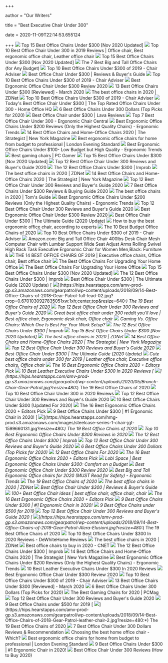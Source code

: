 +++
        
author = "Our Writers"
        
title = "Best Executive Chair Under 300"
        
date = 2020-11-09T22:14:53.655124
        
+++
[ ![](https://bestchairsreviews.com/wp-content/uploads/2018/07/best_office_chairs_under_300.jpg)](https://bestchairsreviews.com/wp-content/uploads/2018/07/best_office_chairs_under_300.jpg) Top 15 Best Office Chairs Under $300 [Nov 2020 Updated]
[ ![](https://i.pinimg.com/originals/85/5a/2b/855a2b7b645e486f265a995a6786e1ed.png)](https://i.pinimg.com/originals/85/5a/2b/855a2b7b645e486f265a995a6786e1ed.png) Top 10 Best Office Chair Under 300 in 2019 Reviews | Office chair, Best  ergonomic office chair, Leather office chair
[ ![](https://bestchairsreviews.com/wp-content/uploads/2018/07/Best-Office-Ergonomic-PU-Leather-High-Back.jpg)](https://bestchairsreviews.com/wp-content/uploads/2018/07/Best-Office-Ergonomic-PU-Leather-High-Back.jpg) Top 15 Best Office Chairs Under $300 [Nov 2020 Updated]
[ ![](https://techguided.com/wp-content/uploads/2018/08/best-big-and-tall-office-chairs.jpg)](https://techguided.com/wp-content/uploads/2018/08/best-big-and-tall-office-chairs.jpg) The 7 Best Big and Tall Office Chairs (for Any Budget)
[ ![](https://www.chairadviser.com/wp-content/uploads/2017/08/Flash-Furniture-Hercules-Series-Executive-Swivel-Leather-Chair-335x290.jpg)](https://www.chairadviser.com/wp-content/uploads/2017/08/Flash-Furniture-Hercules-Series-Executive-Swivel-Leather-Chair-335x290.jpg) Top 10 Best Office Chairs Under $300 of 2019 - Chair Adviser
[ ![](https://m.media-amazon.com/images/I/41JDw-xe4HL.jpg)](https://m.media-amazon.com/images/I/41JDw-xe4HL.jpg) Best Office Chair Under $300 | Reviews & Buyer's Guide
[ ![](https://www.chairadviser.com/wp-content/uploads/2017/08/Flash-Furniture-Hercules-Office-Chair-for-Big-and-Tall-Guys.jpg)](https://www.chairadviser.com/wp-content/uploads/2017/08/Flash-Furniture-Hercules-Office-Chair-for-Big-and-Tall-Guys.jpg) Top 10 Best Office Chairs Under $300 of 2019 - Chair Adviser
[ ![](https://chairinstitute.com/wp-content/uploads/2019/05/Best-Ergonomic-Office-Chair-Under-300-Review-La-Z-Boy-Bellamy-Right-Main-Chair-Institute.jpg)](https://chairinstitute.com/wp-content/uploads/2019/05/Best-Ergonomic-Office-Chair-Under-300-Review-La-Z-Boy-Bellamy-Right-Main-Chair-Institute.jpg) Best Ergonomic Office Chair Under $300 Review 2020
[ ![](https://time4buying.com/wp-content/uploads/2019/01/best-office-chairs-under-300-e1547149812704.jpg)](https://time4buying.com/wp-content/uploads/2019/01/best-office-chairs-under-300-e1547149812704.jpg) 13 Best Office Chairs Under $300 [Reviewed] - March 2020
[ ![](https://zdnet1.cbsistatic.com/hub/i/r/2020/01/17/8231e246-714d-44bf-8b5e-bebdd66c1d83/resize/1200xauto/75391abd8006a9010e69cc01a7ec043d/office-chair-6.jpg)](https://zdnet1.cbsistatic.com/hub/i/r/2020/01/17/8231e246-714d-44bf-8b5e-bebdd66c1d83/resize/1200xauto/75391abd8006a9010e69cc01a7ec043d/office-chair-6.jpg) The best office chairs in 2020 | ZDNet
[ ![](https://www.chairadviser.com/wp-content/uploads/2017/08/HON-Ignition-Mesh-Back-Chair.jpg)](https://www.chairadviser.com/wp-content/uploads/2017/08/HON-Ignition-Mesh-Back-Chair.jpg) Top 10 Best Office Chairs Under $300 of 2019 - Chair Adviser
[ ![](https://homeofficehq.net/wp-content/uploads/2018/07/61sdFb30xL._SL1500_.jpg)](https://homeofficehq.net/wp-content/uploads/2018/07/61sdFb30xL._SL1500_.jpg) Today's Best Office Chair Under $300 | The Top Rated Office Chairs Under 300  - Home Office HQ
[ ![](https://m.media-amazon.com/images/I/41xPSCh8d8L.jpg)](https://m.media-amazon.com/images/I/41xPSCh8d8L.jpg) 6 Best Office Chairs Under 300 Dollars (Top Picks for 2020)
[ ![](https://lavareviews.com/wp-content/uploads/2015/05/300.jpg)](https://lavareviews.com/wp-content/uploads/2015/05/300.jpg) Best Office Chair under $300 | Lava Reviews
[ ![](https://ergonomicchaircentral.com/wp-content/uploads/2019/06/51EDa5kDeXL.jpg)](https://ergonomicchaircentral.com/wp-content/uploads/2019/06/51EDa5kDeXL.jpg) Top 7 Best Office Chair Under 300 - Ergonomic Chair Central
[ ![](http://ergonomictrends.com/wp-content/uploads/2018/01/best-ergonomic-office-chairs-under-200.png)](http://ergonomictrends.com/wp-content/uploads/2018/01/best-ergonomic-office-chairs-under-200.png) Best Ergonomic Office Chairs Under $200 Reviews (Only the Highest Quality  Chairs) - Ergonomic Trends
[ ![](https://pyxis.nymag.com/v1/imgs/fdc/3a6/86a7075e3525ef1c07994401e3cd530a78-amazon-basics-exec-chair.rsquare.w600.jpg)](https://pyxis.nymag.com/v1/imgs/fdc/3a6/86a7075e3525ef1c07994401e3cd530a78-amazon-basics-exec-chair.rsquare.w600.jpg) 14 Best Office Chairs and Home-Office Chairs 2020 | The Strategist | New  York Magazine
[ ![](https://static.standard.co.uk/s3fs-public/thumbnails/image/2020/06/19/10/office-chairs.jpg?w968)](https://static.standard.co.uk/s3fs-public/thumbnails/image/2020/06/19/10/office-chairs.jpg?w968) Best ergonomic office chairs for home from budget to professional | London  Evening Standard
[ ![](http://ergonomictrends.com/wp-content/uploads/2018/04/best-ergonomic-office-chairs-under-100-reviews.jpg)](http://ergonomictrends.com/wp-content/uploads/2018/04/best-ergonomic-office-chairs-under-100-reviews.jpg) Best Ergonomic Office Chairs Under $100- Low Budget but High Quality -  Ergonomic Trends
[ ![](https://cdn.mos.cms.futurecdn.net/eTsGaLnVkpozHC9CqhA6dK.jpg)](https://cdn.mos.cms.futurecdn.net/eTsGaLnVkpozHC9CqhA6dK.jpg) Best gaming chairs | PC Gamer
[ ![](https://bestchairsreviews.com/wp-content/uploads/2018/07/La-Z-Boy-Delano-Big-Tall-Executive-Bonded-Leather.jpg)](https://bestchairsreviews.com/wp-content/uploads/2018/07/La-Z-Boy-Delano-Big-Tall-Executive-Bonded-Leather.jpg) Top 15 Best Office Chairs Under $300 [Nov 2020 Updated]
[ ![](https://chairsviews.com/wp-content/uploads/2020/03/best-office-chair-under-200-3-300x300.jpg)](https://chairsviews.com/wp-content/uploads/2020/03/best-office-chair-under-200-3-300x300.jpg) Top 12 Best Office Chair Under 300 Reviews and Buyer's Guide 2020
[ ![](https://cdn.improb.com/wp-content/uploads/2019/07/Best-Office-Chairs-Under-300.jpg)](https://cdn.improb.com/wp-content/uploads/2019/07/Best-Office-Chairs-Under-300.jpg) The 12 Best Office Chairs Under $300 | Improb
[ ![](https://zdnet4.cbsistatic.com/hub/i/r/2020/01/17/5a3e28b6-25e0-42f9-841a-c92fd9e577c3/resize/1200xauto/280a61d8d0585c77e9911cb58df84203/office-chair-5.jpg)](https://zdnet4.cbsistatic.com/hub/i/r/2020/01/17/5a3e28b6-25e0-42f9-841a-c92fd9e577c3/resize/1200xauto/280a61d8d0585c77e9911cb58df84203/office-chair-5.jpg) The best office chairs in 2020 | ZDNet
[ ![](https://pyxis.nymag.com/v1/imgs/154/4b0/5c27022840e2dbf6dfd9249b0e5470c626-essentials-high-back-executive-chair.2x.rsquare.w600.jpg)](https://pyxis.nymag.com/v1/imgs/154/4b0/5c27022840e2dbf6dfd9249b0e5470c626-essentials-high-back-executive-chair.2x.rsquare.w600.jpg) 14 Best Office Chairs and Home-Office Chairs 2020 | The Strategist | New  York Magazine
[ ![](https://chairsviews.com/wp-content/uploads/2020/02/best-office-chair-for-lower-back-pain-relief-6-244x300.jpg)](https://chairsviews.com/wp-content/uploads/2020/02/best-office-chair-for-lower-back-pain-relief-6-244x300.jpg) Top 12 Best Office Chair Under 300 Reviews and Buyer's Guide 2020
[ ![](http://www.chairsadvisor.com/wp-content/uploads/2018/12/Best-Office-Chairs-Under-300.jpg)](http://www.chairsadvisor.com/wp-content/uploads/2018/12/Best-Office-Chairs-Under-300.jpg) 7 Best Office Chairs Under $300 Reviews & Buying Guide 2020
[ ![](https://cdn.mos.cms.futurecdn.net/chg3AGHkpwVFcZeK26TKuA-1200-80.jpg)](https://cdn.mos.cms.futurecdn.net/chg3AGHkpwVFcZeK26TKuA-1200-80.jpg) The best office chairs in 2020 | Tom's Guide
[ ![](http://ergonomictrends.com/wp-content/uploads/2019/12/Xishe-Task-Office-Chair-Review.jpg)](http://ergonomictrends.com/wp-content/uploads/2019/12/Xishe-Task-Office-Chair-Review.jpg) Best Ergonomic Office Chairs Under $200 Reviews (Only the Highest Quality  Chairs) - Ergonomic Trends
[ ![](https://chairsviews.com/wp-content/uploads/2020/03/Bush-Business-Furniture-Stanton-High-Back-Multifunction-Leather-Executive-Office-Chair.jpg)](https://chairsviews.com/wp-content/uploads/2020/03/Bush-Business-Furniture-Stanton-High-Back-Multifunction-Leather-Executive-Office-Chair.jpg) Top 12 Best Office Chair Under 300 Reviews and Buyer's Guide 2020
[ ![](https://chairinstitute.com/wp-content/uploads/2019/05/Best-Ergonomic-Office-Chair-Under-300-Review-Serta-Works-Fabric-Left-View-Chair-Institute.jpg)](https://chairinstitute.com/wp-content/uploads/2019/05/Best-Ergonomic-Office-Chair-Under-300-Review-Serta-Works-Fabric-Left-View-Chair-Institute.jpg) Best Ergonomic Office Chair Under $300 Review 2020
[ ![](https://officechairjudge.com/wp-content/uploads/2019/06/Smugdesk-High-Back-Executive-Office-Chair.jpg?x61104)](https://officechairjudge.com/wp-content/uploads/2019/06/Smugdesk-High-Back-Executive-Office-Chair.jpg?x61104) Best Office Chair Under $300 | The Ultimate Guide (2020 Update)
[ ![](https://media2.s-nbcnews.com/i/newscms/2020_25/3390893/ergonomic-office-chairs-kr-2x1-tease-200618_38008296185ce90fd52b401caf79df24.jpg)](https://media2.s-nbcnews.com/i/newscms/2020_25/3390893/ergonomic-office-chairs-kr-2x1-tease-200618_38008296185ce90fd52b401caf79df24.jpg) How to buy the best ergonomic office chair, according to experts
[ ![](https://www.thebalancesmb.com/thmb/ohaP_K4pMiMMjl-ZvVreujUSC9U=/1500x1500/filters:no_upscale():max_bytes(150000):strip_icc()/ModwayArticulateErgonomicMeshOfficeChairinBlack-5b21558bba61770037203394.jpg)](https://www.thebalancesmb.com/thmb/ohaP_K4pMiMMjl-ZvVreujUSC9U=/1500x1500/filters:no_upscale():max_bytes(150000):strip_icc()/ModwayArticulateErgonomicMeshOfficeChairinBlack-5b21558bba61770037203394.jpg) The 10 Best Budget Office Chairs of 2020
[ ![](https://www.chairadviser.com/wp-content/uploads/2017/08/Adjustable-Armrests-Lumbar-Support-and-Height-HON-Computer-Desk-Chair.jpg)](https://www.chairadviser.com/wp-content/uploads/2017/08/Adjustable-Armrests-Lumbar-Support-and-Height-HON-Computer-Desk-Chair.jpg) Top 10 Best Office Chairs Under $300 of 2019 - Chair Adviser
[ ![](https://images-na.ssl-images-amazon.com/images/I/6116gQcN5xL._AC_SL1010_.jpg)](https://images-na.ssl-images-amazon.com/images/I/6116gQcN5xL._AC_SL1010_.jpg) Amazon.com: Big and Tall Office Chair 400lbs Desk Chair Mesh Computer Chair  with Lumbar Support Wide Seat Adjust Arms Rolling Swivel High Back Task  Executive Ergonomic Chair for Women Men,Black: Furniture &
[ ![](https://i.pinimg.com/originals/75/cd/ac/75cdacb16da5eca4ec59234c278b76aa.jpg)](https://i.pinimg.com/originals/75/cd/ac/75cdacb16da5eca4ec59234c278b76aa.jpg) THE 14 BEST OFFICE CHAIRS OF 2019 | Executive office chairs, Office chair, Best  office chair
[ ![](https://specials-images.forbesimg.com/imageserve/5eea485bdb3b680006a1e736/960x0.jpg?cropX1=0&cropX2=800&cropY1=233&cropY2=766)](https://specials-images.forbesimg.com/imageserve/5eea485bdb3b680006a1e736/960x0.jpg?cropX1=0&cropX2=800&cropY1=233&cropY2=766) The Best Office Chairs For Upgrading Your Home Office
[ ![](https://specials-images.forbesimg.com/imageserve/5f203f62953761c471e7740d/960x0.jpg?fit=scale)](https://specials-images.forbesimg.com/imageserve/5f203f62953761c471e7740d/960x0.jpg?fit=scale) The Best Office Chairs For Upgrading Your Home Office
[ ![](https://bestchairsreviews.com/wp-content/uploads/2018/07/Serta-Mid-Back-Office-Chair.jpg)](https://bestchairsreviews.com/wp-content/uploads/2018/07/Serta-Mid-Back-Office-Chair.jpg) Top 15 Best Office Chairs Under $300 [Nov 2020 Updated]
[ ![](https://cdn.improb.com/wp-content/uploads/2019/07/Serta-43807-Air-Health-and-Wellness-Executive-Office-Chair.jpg)](https://cdn.improb.com/wp-content/uploads/2019/07/Serta-43807-Air-Health-and-Wellness-Executive-Office-Chair.jpg) The 12 Best Office Chairs Under $300 | Improb
[ ![](https://officechairjudge.com/wp-content/uploads/2019/06/Duramont-Ergonomic-Adjustable-Office-Chair.jpg?x61104)](https://officechairjudge.com/wp-content/uploads/2019/06/Duramont-Ergonomic-Adjustable-Office-Chair.jpg?x61104) Best Office Chair Under $300 | The Ultimate Guide (2020 Update)
[ ![](https://hips.hearstapps.com/amv-prod-gp.s3.amazonaws.com/gearpatrol/wp-content/uploads/2018/09/14-Best-Office-Chairs-of-2018-Gear-Patrol-full-lead-02.jpg?crop=0.6701030927835051xw:1xh;center,top&resize=640:*)](https://hips.hearstapps.com/amv-prod-gp.s3.amazonaws.com/gearpatrol/wp-content/uploads/2018/09/14-Best-Office-Chairs-of-2018-Gear-Patrol-full-lead-02.jpg?crop=0.6701030927835051xw:1xh;center,top&resize=640:*) The 19 Best Office Chairs of 2020
[ ![](https://chairsviews.com/wp-content/uploads/2020/03/best-office-chair-under-200-2-300x300.jpg)](https://chairsviews.com/wp-content/uploads/2020/03/best-office-chair-under-200-2-300x300.jpg) Top 12 Best Office Chair Under 300 Reviews and Buyer's Guide 2020
[ ![](https://i.pinimg.com/736x/67/21/bb/6721bbe254c16fff01e18800df085625.jpg)](https://i.pinimg.com/736x/67/21/bb/6721bbe254c16fff01e18800df085625.jpg) Great best office chair under 300 reddit you'll love | Best office chair,  Ergonomic desk chair, Office chair
[ ![](https://thumbor.forbes.com/thumbor/711x400/https://specials-images.forbesimg.com/imageserve/5e8e572c93ef920006d3a192/960x0.jpg?fit=scale)](https://thumbor.forbes.com/thumbor/711x400/https://specials-images.forbesimg.com/imageserve/5e8e572c93ef920006d3a192/960x0.jpg?fit=scale) Gaming Vs. Office Chairs: Which One Is Best For Your Work Setup?
[ ![](https://cdn.improb.com/wp-content/uploads/2019/07/Office-Star-2-to-1-Synchro-Lumbar-Support-Managers-Chair.jpg)](https://cdn.improb.com/wp-content/uploads/2019/07/Office-Star-2-to-1-Synchro-Lumbar-Support-Managers-Chair.jpg) The 12 Best Office Chairs Under $300 | Improb
[ ![](https://bestchairsreviews.com/wp-content/uploads/2018/07/DXRacer-Racing-Series-Bucket-Seat-Office-Chair.jpg)](https://bestchairsreviews.com/wp-content/uploads/2018/07/DXRacer-Racing-Series-Bucket-Seat-Office-Chair.jpg) Top 15 Best Office Chairs Under $300 [Nov 2020 Updated]
[ ![](https://zdnet3.cbsistatic.com/hub/i/2020/01/17/97604558-3c0e-41f2-b7eb-8ee71528cc97/office-chair-7.jpg)](https://zdnet3.cbsistatic.com/hub/i/2020/01/17/97604558-3c0e-41f2-b7eb-8ee71528cc97/office-chair-7.jpg) The best office chairs in 2020 | ZDNet
[ ![](https://pyxis.nymag.com/v1/imgs/9ef/e24/3ea630b67ff590706279f3badb63e7713f.rdeep-vertical.w245.jpg)](https://pyxis.nymag.com/v1/imgs/9ef/e24/3ea630b67ff590706279f3badb63e7713f.rdeep-vertical.w245.jpg) 14 Best Office Chairs and Home-Office Chairs 2020 | The Strategist | New  York Magazine
[ ![](https://chairsviews.com/wp-content/uploads/2020/03/amazonbasic-big-and-tall-min-300x300.jpg)](https://chairsviews.com/wp-content/uploads/2020/03/amazonbasic-big-and-tall-min-300x300.jpg) Top 12 Best Office Chair Under 300 Reviews and Buyer's Guide 2020
[ ![](https://officechairjudge.com/wp-content/uploads/2017/09/best_office_chair_under_300_featured.jpg)](https://officechairjudge.com/wp-content/uploads/2017/09/best_office_chair_under_300_featured.jpg) Best Office Chair Under $300 | The Ultimate Guide (2020 Update)
[ ![](https://i.pinimg.com/originals/49/ae/5c/49ae5cf4285f22c1d985243b04fb8929.jpg)](https://i.pinimg.com/originals/49/ae/5c/49ae5cf4285f22c1d985243b04fb8929.jpg) Cute best office chairs under 300 for 2019 | Leather office chair, Executive  office chairs, Office chair
[ ![](https://i.ytimg.com/vi/7YVTS6Yj4Co/maxresdefault.jpg)](https://i.ytimg.com/vi/7YVTS6Yj4Co/maxresdefault.jpg) The 16 Best Ergonomic Office Chairs 2020 + Editors Pick
[ ![](https://www.chairsfact.com/wp-content/uploads/2019/09/10-Best-Executive-Leather-Chairs-Under-300-In-2020-Reviews-1024x585.jpg)](https://www.chairsfact.com/wp-content/uploads/2019/09/10-Best-Executive-Leather-Chairs-Under-300-In-2020-Reviews-1024x585.jpg) 10 Best Leather Executive Chairs Under $300 In 2020 Reviews
[ ![](https://hips.hearstapps.com/amv-prod-gp.s3.amazonaws.com/gearpatrol/wp-content/uploads/2020/05/Branch-Chair-Gear-Patrol.jpg?resize=480:*)](https://hips.hearstapps.com/amv-prod-gp.s3.amazonaws.com/gearpatrol/wp-content/uploads/2020/05/Branch-Chair-Gear-Patrol.jpg?resize=480:*) The 19 Best Office Chairs of 2020
[ ![](https://topguidepro.com/wp-content/uploads/2018/12/B073XPHYR4.jpg)](https://topguidepro.com/wp-content/uploads/2018/12/B073XPHYR4.jpg) Top 10 Best Office Chair Under 300 in 2020 Reviews
[ ![](https://chairsviews.com/wp-content/uploads/2020/03/Lorell-high-back-multi-task-chair.jpg)](https://chairsviews.com/wp-content/uploads/2020/03/Lorell-high-back-multi-task-chair.jpg) Top 12 Best Office Chair Under 300 Reviews and Buyer's Guide 2020
[ ![](https://chairthrone.com/wp-content/uploads/2020/09/Best-Office-Chairs-Under-300.jpg)](https://chairthrone.com/wp-content/uploads/2020/09/Best-Office-Chairs-Under-300.jpg) 10 Best Office Chairs Under $300 [Updated For 2020] 
[ ![](https://www.omnicoreagency.com/wp-content/uploads/2020/01/Steelcase-Gesture-Chair-List.jpg)](https://www.omnicoreagency.com/wp-content/uploads/2020/01/Steelcase-Gesture-Chair-List.jpg) The 16 Best Ergonomic Office Chairs 2020 + Editors Pick
[ ![](https://www.leaphomeward.com/wp-content/uploads/2019/11/Top-Office-Chairs-Under-300.png)](https://www.leaphomeward.com/wp-content/uploads/2019/11/Top-Office-Chairs-Under-300.png) 9 Best Office Chairs Under $300 | #1 Ergonomic Chair in 2020!
[ ![](https://hips.hearstapps.com/hmg-prod.s3.amazonaws.com/images/steelcase-series-1-chair-jgt-1599660131.jpg?resize=480:*)](https://hips.hearstapps.com/hmg-prod.s3.amazonaws.com/images/steelcase-series-1-chair-jgt-1599660131.jpg?resize=480:*) The 19 Best Office Chairs of 2020
[ ![](https://theluxurychairs.com/wp-content/uploads/2019/03/HON-Wave-Big-and-Tall-Executive-Chair.jpg)](https://theluxurychairs.com/wp-content/uploads/2019/03/HON-Wave-Big-and-Tall-Executive-Chair.jpg) Top 10 Best Ergonomic Office Chairs Under $300 Reviews in 2020
[ ![](https://cdn.improb.com/wp-content/uploads/2019/07/AmazonBasics-Big-and-Tall-Executive-Chair.jpg)](https://cdn.improb.com/wp-content/uploads/2019/07/AmazonBasics-Big-and-Tall-Executive-Chair.jpg) The 12 Best Office Chairs Under $300 | Improb
[ ![](https://chairsviews.com/wp-content/uploads/2020/03/Hon-Ignition-2.0-office-chair-271x300.jpg)](https://chairsviews.com/wp-content/uploads/2020/03/Hon-Ignition-2.0-office-chair-271x300.jpg) Top 12 Best Office Chair Under 300 Reviews and Buyer's Guide 2020
[ ![](https://officechairpicks.com/wp-content/uploads/2018/01/Best-Office-Chairs-Under-300-Dollars.jpg)](https://officechairpicks.com/wp-content/uploads/2018/01/Best-Office-Chairs-Under-300-Dollars.jpg) 6 Best Office Chairs Under 300 Dollars (Top Picks for 2020)
[ ![](https://www.btod.com/blog/wp-content/uploads/2019/10/best-office-chairs-2020-blog-header.jpg)](https://www.btod.com/blog/wp-content/uploads/2019/10/best-office-chairs-2020-blog-header.jpg) 12 Best Office Chairs For 2020
[ ![](https://www.omnicoreagency.com/wp-content/uploads/2020/05/Autonomous-Ergo-Chair-2-List-2.jpg)](https://www.omnicoreagency.com/wp-content/uploads/2020/05/Autonomous-Ergo-Chair-2-List-2.jpg) The 16 Best Ergonomic Office Chairs 2020 + Editors Pick
[ ![](http://www.blogtrepreneur.com/wp-content/uploads/2016/04/VIVA-OFFICE-High.jpg?daa054&daa054&daa054&daa054&daa054&21d94c)](http://www.blogtrepreneur.com/wp-content/uploads/2016/04/VIVA-OFFICE-High.jpg?daa054&daa054&daa054&daa054&daa054&21d94c) Lobi Space | Best Ergonomic Office Chairs Under $300: Comfort on a Budget
[ ![](https://chairinstitute.com/wp-content/uploads/2019/05/Best-Ergonomic-Office-Chair-Under-300-Review-Serta-Works-Leather-Right-Main-Chair-Institute.jpg)](https://chairinstitute.com/wp-content/uploads/2019/05/Best-Ergonomic-Office-Chair-Under-300-Review-Serta-Works-Leather-Right-Main-Chair-Institute.jpg) Best Ergonomic Office Chair Under $300 Review 2020
[ ![](http://ergonomictrends.com/wp-content/uploads/2018/06/best-big-and-tall-office-chairs.jpg)](http://ergonomictrends.com/wp-content/uploads/2018/06/best-big-and-tall-office-chairs.jpg) Best Big and Tall Ergonomic Office chairs for 2020 (MUST Read for Safety) -  Ergonomic Trends
[ ![](https://hips.hearstapps.com/amv-prod-gp.s3.amazonaws.com/gearpatrol/wp-content/uploads/2018/09/14-Best-Office-Chairs-of-2018-Gear-Patrol-feature.jpg)](https://hips.hearstapps.com/amv-prod-gp.s3.amazonaws.com/gearpatrol/wp-content/uploads/2018/09/14-Best-Office-Chairs-of-2018-Gear-Patrol-feature.jpg) The 19 Best Office Chairs of 2020
[ ![](https://zdnet4.cbsistatic.com/hub/i/2020/01/17/c0ad1bc6-1ebd-44b4-a35b-3f8aae0e3b21/office-chair-4.jpg)](https://zdnet4.cbsistatic.com/hub/i/2020/01/17/c0ad1bc6-1ebd-44b4-a35b-3f8aae0e3b21/office-chair-4.jpg) The best office chairs in 2020 | ZDNet
[ ![](https://m.media-amazon.com/images/I/417BxknGr6L.jpg)](https://m.media-amazon.com/images/I/417BxknGr6L.jpg) Best Office Chair Under $300 | Reviews & Buyer's Guide
[ ![](https://i.pinimg.com/236x/7c/08/d1/7c08d121a6ccecc44b87a0fe7fe63d24.jpg)](https://i.pinimg.com/236x/7c/08/d1/7c08d121a6ccecc44b87a0fe7fe63d24.jpg) 100+ Best Office Chair ideas | best office chair, office chair, chair
[ ![](https://www.omnicoreagency.com/wp-content/uploads/2020/01/Serta-Mid-Back-Office-Chair-List.jpg)](https://www.omnicoreagency.com/wp-content/uploads/2020/01/Serta-Mid-Back-Office-Chair-List.jpg) The 16 Best Ergonomic Office Chairs 2020 + Editors Pick
[ ![](https://www.leaphomeward.com/wp-content/uploads/2019/11/Office-Chair-300x208.jpg)](https://www.leaphomeward.com/wp-content/uploads/2019/11/Office-Chair-300x208.jpg) 9 Best Office Chairs Under $300 | #1 Ergonomic Chair in 2020!
[ ![](https://www.btod.com/blog/wp-content/uploads/2019/10/best-office-chairs-under-500-for-2020-blog-header.jpg)](https://www.btod.com/blog/wp-content/uploads/2019/10/best-office-chairs-under-500-for-2020-blog-header.jpg) 9 Best Office Chairs under $500 for 2019
[ ![](https://chairsviews.com/wp-content/uploads/2020/03/SOHO-Soft-pad-managment-office-chair-min-300x300.jpg)](https://chairsviews.com/wp-content/uploads/2020/03/SOHO-Soft-pad-managment-office-chair-min-300x300.jpg) Top 12 Best Office Chair Under 300 Reviews and Buyer's Guide 2020
[ ![](https://hips.hearstapps.com/amv-prod-gp.s3.amazonaws.com/gearpatrol/wp-content/uploads/2018/09/14-Best-Office-Chairs-of-2018-Gear-Patrol-Alera-Elusioni.jpg?resize=480:*)](https://hips.hearstapps.com/amv-prod-gp.s3.amazonaws.com/gearpatrol/wp-content/uploads/2018/09/14-Best-Office-Chairs-of-2018-Gear-Patrol-Alera-Elusioni.jpg?resize=480:*) The 19 Best Office Chairs of 2020
[ ![](https://m.media-amazon.com/images/I/41M4eMM2EZL.jpg)](https://m.media-amazon.com/images/I/41M4eMM2EZL.jpg) Top 10 Best Office Chairs Under $300 In 2020 Reviews - DeWhiteHome Reviews
[ ![](https://zdnet2.cbsistatic.com/hub/i/2020/01/17/7c472d88-63f5-4226-953d-4af384526514/office-chair-9.jpg)](https://zdnet2.cbsistatic.com/hub/i/2020/01/17/7c472d88-63f5-4226-953d-4af384526514/office-chair-9.jpg) The best office chairs in 2020 | ZDNet
[ ![](https://cnet1.cbsistatic.com/img/VDrVBm6BI9fAEbMmNQ0Z_HJIJhA=/940x528/2020/08/03/df093be5-1498-4cc6-9f63-977e360d6028/amazonbasics.jpg)](https://cnet1.cbsistatic.com/img/VDrVBm6BI9fAEbMmNQ0Z_HJIJhA=/940x528/2020/08/03/df093be5-1498-4cc6-9f63-977e360d6028/amazonbasics.jpg) Best office chairs to buy in 2020 - CNET
[ ![](https://cdn.improb.com/wp-content/uploads/2019/07/Modway-Jive-Ribbed-High-Back-Office-Chair.jpg)](https://cdn.improb.com/wp-content/uploads/2019/07/Modway-Jive-Ribbed-High-Back-Office-Chair.jpg) The 12 Best Office Chairs Under $300 | Improb
[ ![](https://pyxis.nymag.com/v1/imgs/61a/801/c0310140bb4b4ded27a02d48d2ecc677ef.rdeep-vertical.w245.jpg)](https://pyxis.nymag.com/v1/imgs/61a/801/c0310140bb4b4ded27a02d48d2ecc677ef.rdeep-vertical.w245.jpg) 14 Best Office Chairs and Home-Office Chairs 2020 | The Strategist | New  York Magazine
[ ![](http://ergonomictrends.com/wp-content/uploads/2018/06/Sadie-Big-Tall-Office-Chair-review.jpg)](http://ergonomictrends.com/wp-content/uploads/2018/06/Sadie-Big-Tall-Office-Chair-review.jpg) Best Ergonomic Office Chairs Under $200 Reviews (Only the Highest Quality  Chairs) - Ergonomic Trends
[ ![](https://ws-na.amazon-adsystem.com/widgets/q?_encoding=UTF8&ASIN=B07PRF6231&Format=_SL500_&ID=AsinImage&MarketPlace=US&ServiceVersion=20070822&WS=1&tag=backtoback-20&language=en_US)](https://ws-na.amazon-adsystem.com/widgets/q?_encoding=UTF8&ASIN=B07PRF6231&Format=_SL500_&ID=AsinImage&MarketPlace=US&ServiceVersion=20070822&WS=1&tag=backtoback-20&language=en_US) 10 Best Leather Executive Chairs Under $300 In 2020 Reviews
[ ![](https://chairinstitute.com/wp-content/uploads/2019/05/Best-Ergonomic-Office-Chair-Under-300-Review-Serta-Works-Fabric-Front-View-Chair-Institute.jpg)](https://chairinstitute.com/wp-content/uploads/2019/05/Best-Ergonomic-Office-Chair-Under-300-Review-Serta-Works-Fabric-Front-View-Chair-Institute.jpg) Best Ergonomic Office Chair Under $300 Review 2020
[ ![](https://www.chairadviser.com/wp-content/uploads/2017/08/Serta-Bonded-Leather-Big-and-Tall-Executive-Office-Chair.jpg)](https://www.chairadviser.com/wp-content/uploads/2017/08/Serta-Bonded-Leather-Big-and-Tall-Executive-Office-Chair.jpg) Top 10 Best Office Chairs Under $300 of 2019 - Chair Adviser
[ ![](https://time4buying.com/wp-content/uploads/2019/01/SIEGES-Ergonomic-Mesh-Office-Chair-300x282.png)](https://time4buying.com/wp-content/uploads/2019/01/SIEGES-Ergonomic-Mesh-Office-Chair-300x282.png) 13 Best Office Chairs Under $300 [Reviewed] - March 2020
[ ![](https://m.media-amazon.com/images/I/51VU+yCx0ML.jpg)](https://m.media-amazon.com/images/I/51VU+yCx0ML.jpg) 6 Best Office Chairs Under 300 Dollars (Top Picks for 2020)
[ ![](https://i.pcmag.com/imagery/reviews/00yJS0v45fMMdRvhAp53QsN-4.1569474653.fit_lpad.size_625x365.jpg)](https://i.pcmag.com/imagery/reviews/00yJS0v45fMMdRvhAp53QsN-4.1569474653.fit_lpad.size_625x365.jpg) The Best Gaming Chairs for 2020 | PCMag
[ ![](https://chairsviews.com/wp-content/uploads/2020/03/best-office-chair-under-300.png)](https://chairsviews.com/wp-content/uploads/2020/03/best-office-chair-under-300.png) Top 12 Best Office Chair Under 300 Reviews and Buyer's Guide 2020
[ ![](https://www.btod.com/blog/wp-content/uploads/2019/10/best-office-chairs-under-500-1-best-ergonomic-under500.jpg)](https://www.btod.com/blog/wp-content/uploads/2019/10/best-office-chairs-under-500-1-best-ergonomic-under500.jpg) 9 Best Office Chairs under $500 for 2019
[ ![](https://hips.hearstapps.com/amv-prod-gp.s3.amazonaws.com/gearpatrol/wp-content/uploads/2018/09/14-Best-Office-Chairs-of-2018-Gear-Patrol-leather-chair-2.jpg?resize=480:*)](https://hips.hearstapps.com/amv-prod-gp.s3.amazonaws.com/gearpatrol/wp-content/uploads/2018/09/14-Best-Office-Chairs-of-2018-Gear-Patrol-leather-chair-2.jpg?resize=480:*) The 19 Best Office Chairs of 2020
[ ![](https://consumerhome.org/wp-content/uploads/2020/06/1-43-300x298.jpg)](https://consumerhome.org/wp-content/uploads/2020/06/1-43-300x298.jpg) 7 Best Office Chair Under 300 Dollars Reviews & Recommendation
[ ![](https://media.product.which.co.uk/prod/images/803_402/gm-408c1a6a-a2aa-4e8f-86bb-b842c7c7c695-1-home-office-chair.jpg)](https://media.product.which.co.uk/prod/images/803_402/gm-408c1a6a-a2aa-4e8f-86bb-b842c7c7c695-1-home-office-chair.jpg) Choosing the best home office chair - Which?
[ ![](https://static.standard.co.uk/s3fs-public/thumbnails/image/2020/06/17/10/sihoo-ergonomic-office-chair.jpg)](https://static.standard.co.uk/s3fs-public/thumbnails/image/2020/06/17/10/sihoo-ergonomic-office-chair.jpg) Best ergonomic office chairs for home from budget to professional | London  Evening Standard
[ ![](https://www.leaphomeward.com/wp-content/uploads/2019/11/Office-Chairs.jpg)](https://www.leaphomeward.com/wp-content/uploads/2019/11/Office-Chairs.jpg) 9 Best Office Chairs Under $300 | #1 Ergonomic Chair in 2020!
[ ![](https://m.media-amazon.com/images/I/514Om1980PL.jpg)](https://m.media-amazon.com/images/I/514Om1980PL.jpg) Best Office Chair Under 300 Reviews (How to Buy 2020)
